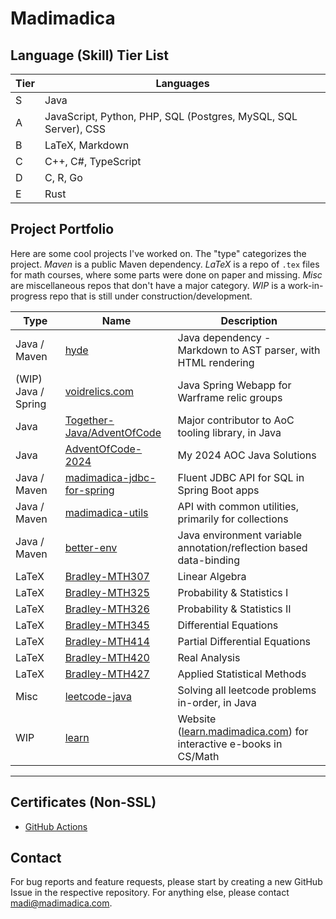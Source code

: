 # Madimadica

## Language (Skill) Tier List

| Tier  | Languages |
|-------|----------|
| S     | Java |
| A     | JavaScript, Python, PHP, SQL (Postgres, MySQL, SQL Server), CSS |
| B     | LaTeX, Markdown |
| C     | C++, C#, TypeScript |
| D     | C, R, Go |
| E | Rust |

<!-- **S-Tier** languages are those that I understand insanely well, from syntax to the standard APIs. *Java* is my only S-tier, as no other language I know comes close to the 10k+ hours I've spent learning and using Java.  
**A-tier** languages are those that I know very well, and have used for thousands of hours each, just not to the extreme depth that I understand Java. Everything else I've dabbled in for a few dozen or few hundred hours, but am either so out of practice (C-tier), or only learned the basics (D and E-tier). -->


## Project Portfolio
Here are some cool projects I've worked on. The "type" categorizes the project. *Maven* is a public Maven dependency. *LaTeX* is a repo of `.tex` files for math courses, where some parts were done on paper and missing. *Misc* are miscellaneous repos that don't have a major category. *WIP* is a work-in-progress repo that is still under construction/development.

| Type | Name  | Description |
|-------|----------|----------|
| Java / Maven | [hyde](https://github.com/madimadica/hyde) | Java dependency - Markdown to AST parser, with HTML rendering |
| (WIP) Java / Spring | [voidrelics.com](https://github.com/madimadica/voidrelics.com) | Java Spring Webapp for Warframe relic groups |
| Java | [Together-Java/AdventOfCode](https://github.com/Together-Java/AdventOfCode) | Major contributor to AoC tooling library, in Java |
| Java | [AdventOfCode-2024](https://github.com/madimadica/AdventOfCode-Java) | My 2024 AOC Java Solutions |
| Java / Maven | [madimadica-jdbc-for-spring](https://github.com/madimadica/madimadica-jdbc-for-spring) |  Fluent JDBC API for SQL in Spring Boot apps |
| Java / Maven | [madimadica-utils](https://github.com/madimadica/madimadica-utils) | API with common utilities, primarily for collections |
| Java / Maven | [better-env](https://github.com/madimadica/better-env) | Java environment variable annotation/reflection based data-binding |
| LaTeX | [Bradley-MTH307](https://github.com/madimadica/Bradley-MTH307) | Linear Algebra |
| LaTeX | [Bradley-MTH325](https://github.com/madimadica/Bradley-MTH325) | Probability & Statistics I |
| LaTeX | [Bradley-MTH326](https://github.com/madimadica/Bradley-MTH326) | Probability & Statistics II |
| LaTeX | [Bradley-MTH345](https://github.com/madimadica/Bradley-MTH345) | Differential Equations |
| LaTeX | [Bradley-MTH414](https://github.com/madimadica/Bradley-MTH414) | Partial Differential Equations |
| LaTeX | [Bradley-MTH420](https://github.com/madimadica/Bradley-MTH420) | Real Analysis |
| LaTeX | [Bradley-MTH427](https://github.com/madimadica/Bradley-MTH427) | Applied Statistical Methods |
| Misc | [leetcode-java](https://github.com/madimadica/leetcode-java) | Solving all leetcode problems in-order, in Java |
| WIP | [learn](https://github.com/madimadica/learn) | Website ([learn.madimadica.com](https://learn.madimadica.com)) for interactive e-books in CS/Math |



<!-- TODO AoC solutions repo -->

---

## Certificates (Non-SSL)
* [GitHub Actions](https://www.credly.com/users/madimadica)


## Contact
For bug reports and feature requests, please start by creating a new GitHub Issue in the respective repository. For anything else, please contact madi@madimadica.com.

